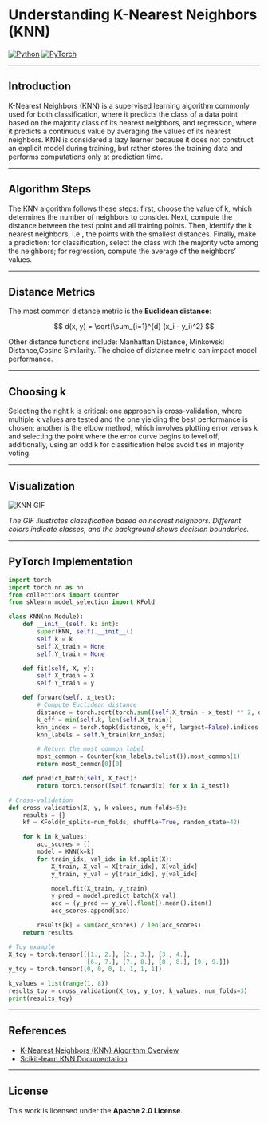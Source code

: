 # Understanding K-Nearest Neighbors (KNN)

[![Python](https://img.shields.io/badge/Python-3.8+-3776AB.svg?logo=python\&logoColor=white)](https://www.python.org/)
[![PyTorch](https://img.shields.io/badge/PyTorch-2.0-EE4C2C.svg)](https://pytorch.org/)

---

## Introduction

K-Nearest Neighbors (KNN) is a supervised learning algorithm commonly used for both classification, where it predicts the class of a data point based on the majority class of its nearest neighbors, and regression, where it predicts a continuous value by averaging the values of its nearest neighbors. KNN is considered a lazy learner because it does not construct an explicit model during training, but rather stores the training data and performs computations only at prediction time.

---

## Algorithm Steps

The KNN algorithm follows these steps: first, choose the value of k, which determines the number of neighbors to consider. Next, compute the distance between the test point and all training points. Then, identify the k nearest neighbors, i.e., the points with the smallest distances. Finally, make a prediction: for classification, select the class with the majority vote among the neighbors; for regression, compute the average of the neighbors’ values.

---

## Distance Metrics

The most common distance metric is the **Euclidean distance**:

$$
d(x, y) = \sqrt{\sum_{i=1}^{d} (x_i - y_i)^2}
$$

Other distance functions include: Manhattan Distance, Minkowski Distance,Cosine Similarity. The choice of distance metric can impact model performance.

---

## Choosing k

Selecting the right k is critical: one approach is cross-validation, where multiple k values are tested and the one yielding the best performance is chosen; another is the elbow method, which involves plotting error versus k and selecting the point where the error curve begins to level off; additionally, using an odd k for classification helps avoid ties in majority voting.

---

## Visualization

![KNN GIF](https://miro.medium.com/v2/resize\:fit:1100/format\:webp/1*oOWUXrzZjhg-QXFHUf4uzg.gif)

*The GIF illustrates classification based on nearest neighbors. Different colors indicate classes, and the background shows decision boundaries.*

---

## PyTorch Implementation

```python
import torch
import torch.nn as nn
from collections import Counter
from sklearn.model_selection import KFold

class KNN(nn.Module):
    def __init__(self, k: int):
        super(KNN, self).__init__()
        self.k = k
        self.X_train = None
        self.Y_train = None

    def fit(self, X, y):
        self.X_train = X
        self.Y_train = y

    def forward(self, x_test):
        # Compute Euclidean distance
        distance = torch.sqrt(torch.sum((self.X_train - x_test) ** 2, dim=1))
        k_eff = min(self.k, len(self.X_train))
        knn_index = torch.topk(distance, k_eff, largest=False).indices
        knn_labels = self.Y_train[knn_index]

        # Return the most common label
        most_common = Counter(knn_labels.tolist()).most_common(1)
        return most_common[0][0]

    def predict_batch(self, X_test):
        return torch.tensor([self.forward(x) for x in X_test])

# Cross-validation
def cross_validation(X, y, k_values, num_folds=5):
    results = {}
    kf = KFold(n_splits=num_folds, shuffle=True, random_state=42)

    for k in k_values:
        acc_scores = []
        model = KNN(k=k)
        for train_idx, val_idx in kf.split(X):
            X_train, X_val = X[train_idx], X[val_idx]
            y_train, y_val = y[train_idx], y[val_idx]

            model.fit(X_train, y_train)
            y_pred = model.predict_batch(X_val)
            acc = (y_pred == y_val).float().mean().item()
            acc_scores.append(acc)

        results[k] = sum(acc_scores) / len(acc_scores)
    return results

# Toy example
X_toy = torch.tensor([[1., 2.], [2., 3.], [3., 4.],
                      [6., 7.], [7., 8.], [8., 8.], [9., 9.]])
y_toy = torch.tensor([0, 0, 0, 1, 1, 1, 1])

k_values = list(range(1, 8))
results_toy = cross_validation(X_toy, y_toy, k_values, num_folds=3)
print(results_toy)
```

---

## References

* [K-Nearest Neighbors (KNN) Algorithm Overview](https://medium.com/@anthonyhuang1909/understanding-knn-algorithm-in-machine-learning)
* [Scikit-learn KNN Documentation](https://scikit-learn.org/stable/modules/neighbors.html)

---

## License

This work is licensed under the **Apache 2.0 License**.
